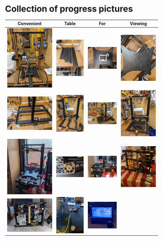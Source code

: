 # Collection of progress pictures

| Convenient | Table | For | Viewing |
| --- | --- | --- | --- |
![](photos/cr10-during-teardown.jpg) | ![](photos/cr10-extrusion.jpg) | ![](photos/cr10-carriage-plate.jpg) |![](photos/cr10-plate-drilled.jpg)
![](photos/switchwire-test1.jpg) |  ![](photos/switchwire-rails-installed.jpg)  |  ![](photos/switchwire-plate-mounted.jpg) | ![](photos/switchwire-x-axis-mounted.jpg) 
![](photos/switchwire-electronics-mounted.jpg) | ![](photos/notched-grill-detail.jpg) | ![](photos/switchwire-side-view.jpg) | ![](photos/switchwire-electronics-bay-wiring.jpg)
![](photos/switchwire-electronics-bay-2.jpg) | ![](photos/switchwire-bed-wago.jpg) | ![](photos/switchwire-cr10-display.jpg)

